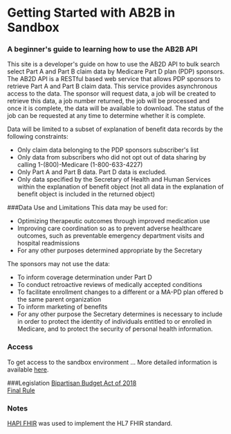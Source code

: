# Getting Started with AB2B in Sandbox

### A beginner's guide to learning how to use the AB2B API

This site is a developer's guide on how to use the AB2D API to bulk search select Part A
and Part B claim data by Medicare Part D plan (PDP) sponsors. The AB2D API is a RESTful based 
web service that allows PDP sponsors to retrieve Part A and Part B claim data. This service 
provides asynchronous access to the data. The sponsor will request data, a job will be created to
retrieve this data, a job number returned, the job will be processed and once it is complete, the 
data will be available to download. The status of the job can be requested at any time to determine
whether it is complete.

Data will be limited to a subset of explanation of benefit data records by the following constraints:
- Only claim data belonging to the PDP sponsors subscriber's list
- Only data from subscribers who did not opt out of data sharing by calling 1-(800)-Medicare 
(1-800-633-4227)
- Only Part A and Part B data. Part D data is excluded.
- Only data specified by the Secretary of Health and Human Services within the explanation of benefit 
object (not all data in the explanation of benefit object is included in the returned object)

###Data Use and Limitations
This data may be used for:
- Optimizing therapeutic outcomes through improved medication use
- Improving care coordination so as to prevent adverse healthcare outcomes, such as
preventable emergency department visits and hospital readmissions
- For any other purposes determined appropriate by the Secretary

The sponsors may not use the data:
- To inform coverage determination under Part D
- To conduct retroactive reviews of medically accepted conditions
- To facilitate enrollment changes to a different or a MA-PD plan offered b the same parent
organization
- To inform marketing of benefits
- For any other purpose the Secretary determines is necessary to include in order to protect the
identity of individuals entitled to or enrolled in Medicare, and to protect the security of
personal health information.

### Access
To get access to the sandbox environment ...
More detailed information is available <a href="API.md">here</a>.

###Legislation
<a href=https://www.congress.gov/bill/115th-congress/house-bill/1892/text>Bipartisan Budget Act of 2018</a><br>
<a href="https://www.federalregister.gov/documents/2019/04/16/2019-06822/medicare-and-medicaid-programs-policy-and-technical-changes-to-the-medicare-advantage-medicare">
Final Rule</a>


### Notes
<a href="https://hapifhir.io/">HAPI FHIR</a> was used to implement the HL7 FHIR standard.


